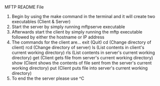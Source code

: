 MFTP README File

1. Begin by using the make command in the terminal and it will create two executables (Client & Server)
2. Start the server by simply running mftpserve executable
3. Afterwards start the client by simply running the mftp executable followed by either the hostname or IP address
4. The commands for the client are...
    exit (Quit)
    cd (Change directory of client)
    rcd (Change directory of server)
    ls (List contents in client's current working directory)
    rls (List contents in server's current working directory)
    get (Client gets file from server's current working directory)
    show (Client shows the contents of file sent from the server's current working directory) 
    put (Client puts file into server's current working directory)
5. To end the the server please use ^C
